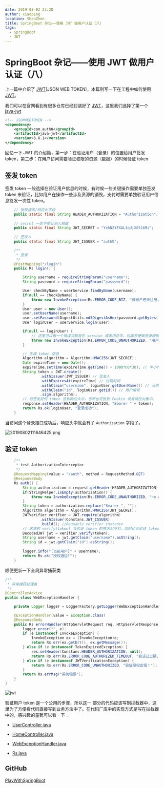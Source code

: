 ```yaml
---
date: 2019-08-02 23:28
author: xiaop1ng
location: ShenZhen
title: SpringBoot 杂记——使用 JWT 做用户认证（八）
tags:
  - SpringBoot
  - JWT
---
```


# SpringBoot 杂记——使用 JWT 做用户认证（八）

上一篇中介绍了 [JWT](https://jwt.io/ )(JSON WEB TOKEN)，本篇则写一下在工程中如何使用 [JWT](https://jwt.io/ )。



我们可以在官网看到有很多仓库已经封装好了 [JWT](https://jwt.io/)，这里我们选择了第一个  [java-jwt](https://github.com/auth0/java-jwt ) 

```xml
<!-- JSONWEBTOKEN -->
<dependency>
    <groupId>com.auth0</groupId>
    <artifactId>java-jwt</artifactId>
    <version>3.8.1</version>
</dependency>
```

回忆一下 JWT 的介绍篇，第一步：在验证用户（登录）的位置给用户签发 token，第二步：在用户访问需要验证权限的资源（数据）的时候验证 token

## 签发 token

签发 token 一般选择在验证用户信息的时候，有时候一些关键操作需要单独签发 token 来验证，比如用户在操作一些涉及资源的销毁，支付时需要单独验证用户信息签发一次性 token。



```java
	// 授权请求/响应头字段
	public static final String HEADER_AUTHORIZATION = "Authorization";
	
	// secret 一定不能让别人知道
	public static final String JWT_SECRET = "YebNZYFXAL1qUjX8516Mi";
	
	// 签发人
    public static final String JWT_ISSUER = "auth0";

	/**
     * 登录
     */
    @PostMapping("/login")
    public Rs login() {

        String username = requireStringParam("username");
        String password = requireStringParam("password");

        User checkByName = userService.findByName(username);
        if(null == checkByName) {
            throw new InvokeException(Rs.ERROR_CODE_BIZ, "该账户还未注册，请先注册！");
        }
        User user = new User();
        user.setUserName(username);
        user.setPassword(DigestUtils.md5DigestAsHex(password.getBytes()));
        User loginUser = userService.login(user);

        if(null == loginUser) {
            // 这里可以做一个错误次数放在 session 或者内存中，后面方便做登录限制
            throw new InvokeException(Rs.ERROR_CODE_UNAUTHORIZED, "用户名或密码错误。");
        }

        // 生成 token 信息
        Algorithm algorithm = Algorithm.HMAC256(JWT_SECRET);
        Date expireTime = new Date();
        expireTime.setTime(expireTime.getTime() + 1000*60*30); // 半小时
        String token = JWT.create()
                .withIssuer(JWT_ISSUER) // 签发人
                .withExpiresAt(expireTime) // 过期时间
                .withClaim("username", loginUser.getUserName()) // 当前登录用户名
                .withClaim("id", loginUser.getId()) // 用户编号
                .sign(algorithm);
        // 将签发好的 token 放到响应头中，当然也可放到 Cookie 或者响应对象中。
        response.setHeader(HEADER_AUTHORIZATION, "Bearer " + token);
        return Rs.ok(loginUser, "登录成功");
    }
```

当访问这个登录接口成功后，响应头中就会有了 `Authorization` 字段了。

![20190802111646425.png](https://i.loli.net/2019/12/10/lxLjQHZOVbTdMh2.png)

## 验证 token

```java
	/**
	 * test AuthorizationInterceptor
	 */
	@RequestMapping(value = "/auth", method = RequestMethod.GET)
	@ResponseBody
	Rs auth() {
		String authorization = request.getHeader(HEADER_AUTHORIZATION);
        if(StringHelper.isEmpty(authorization)) {
            throw new InvokeException(Rs.ERROR_CODE_UNAUTHORIZED, "no authorization.");
        }
        String token = authorization.replace("Bearer ", "");
        Algorithm algorithm = Algorithm.HMAC256(JWT_SECRET);
        JWTVerifier verifier = JWT.require(algorithm)
                .withIssuer(Constans.JWT_ISSUER)
                .build(); //Reusable verifier instance
		// 这里的 verify(token) 会验证 token 的签名对不对，同时也会验证 token 是否过期
        DecodedJWT jwt = verifier.verify(token);
        String username = jwt.getClaim("username").asString();
        String id = jwt.getClaim("id").asString();
		
		logger.info("[当前用户]" + username);
		return Rs.ok("授权通过!");
	}
```

顺便更新一下全局异常捕获类

```java
/**
 * 异常捕获处理类
 */
@ControllerAdvice
public class WebExceptionHandler {

	private Logger logger = LoggerFactory.getLogger(WebExceptionHandler.class);

	@ExceptionHandler(value = Exception.class)
	@ResponseBody
	public Rs errorHandler(HttpServletRequest req, HttpServletResponse res, Exception e) {
		logger.error("", e);
		if (e instanceof InvokeException) {
			InvokeException ex = (InvokeException)e;
			return Rs.err(ex.getErr(), ex.getMessage());
		} else if (e instanceof TokenExpiredException) {
			res.setHeader(Constans.HEADER_AUTHORIZATION, null);
			return Rs.err(Rs.ERROR_CODE_AUTHORIZED_TIMEOUT, "会话已过期，请重新登录！");
		} else if (e instanceof JWTVerificationException) {
			return Rs.err(Rs.ERROR_CODE_UNAUTHORIZED, "验证授权出错！");
		}
		return Rs.errMsg("系统错误");
	}
}
```
![jwt](https://img-blog.csdnimg.cn/20190802111717517.png?x-oss-process=image/watermark,type_ZmFuZ3poZW5naGVpdGk,shadow_10,text_aHR0cHM6Ly9ibG9nLmNzZG4ubmV0L3hpYW9waW5nMDkxNQ==,size_16,color_FFFFFF,t_70)


验证用户 token 是一个公用的步骤，所以这一 部分的代码应该写到拦截器中，这里为了方便看代码直接写到业务方法中了。在代码厂库中的实现方式是写在拦截器中的，感兴趣的童靴可以看一下：

- [UserController.java](https://github.com/xiaop1ng/PlayWithSpringBoot/blob/master/src/main/java/com/xiaoping/controller/api/UserController.java)
- [HomeController.java ](https://github.com/xiaop1ng/PlayWithSpringBoot/blob/master/src/main/java/com/xiaoping/controller/api/HomeController.java )

- [WebExceptionHandler.java](https://github.com/xiaop1ng/PlayWithSpringBoot/blob/master/src/main/java/com/xiaoping/exception/WebExceptionHandler.java)
- [Rs.java](https://github.com/xiaop1ng/PlayWithSpringBoot/blob/master/src/main/java/com/xiaoping/pojo/Rs.java)



## GitHub

[PlayWithSpringBoot](https://github.com/xiaop1ng/PlayWithSpringBoot) 